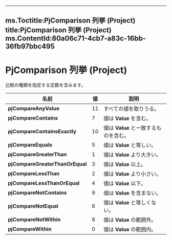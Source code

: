 

---
ms.Toctitle:PjComparison 列挙 (Project)
title:PjComparison 列挙 (Project)
ms.ContentId:80a06c71-4cb7-a83c-16bb-36fb97bbc495
---
# PjComparison 列挙 (Project)




比較の種類を指定する定数を含みます。

|**名前**|**値**|**説明**|
|---|---|---|
|**pjCompareAnyValue**|11|すべての値を取りうる。|
|**pjCompareContains**|7|値は **Value** を含む。|
|**pjCompareContainsExactly**|10|値は **Value** と一致するものを含む。|
|**pjCompareEquals**|5|値は **Value** と等しい。|
|**pjCompareGreaterThan**|1|値は **Value** より大きい。|
|**pjCompareGreaterThanOrEqual**|3|値は **Value** 以上。|
|**pjCompareLessThan**|2|値は **Value** より小さい。|
|**pjCompareLessThanOrEqual**|4|値は **Value** 以下。|
|**pjCompareNotContains**|9|値は **Value** を含まない。|
|**pjCompareNotEqual**|6|値は **Value** と等しくない。|
|**pjCompareNotWithin**|8|値は **Value** の範囲外。|
|**pjCompareWithin**|0|値は **Value** の範囲内。|





